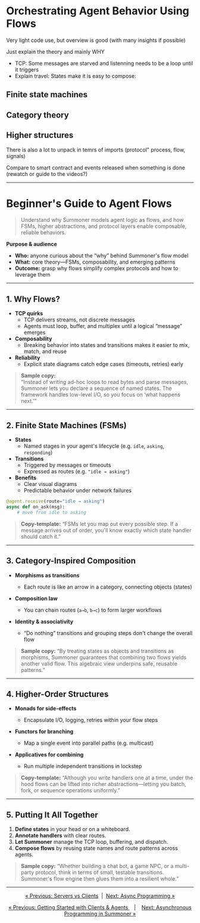 # Orchestrating Agent Behavior Using Flows

Very light code use, but overview is good (with many insights if possible)

Just explain the theory and mainly WHY
- TCP: Some messages are starved and listenning needs to be a loop until it triggers
- Explain travel: States make it is easy to compose: 

## Finite state machines 


## Category theory


## Higher structures



There is also a lot to unpack in temrs of imports (protocol" process, flow, signals)


Compare to smart contract and events released when something is done (rewatch or guide to the videos?)

------------


# Beginner's Guide to Agent Flows

> Understand why Summoner models agent logic as flows, and how FSMs, higher abstractions, and protocol layers enable composable, reliable behaviors.

**Purpose & audience**  
- **Who:** anyone curious about the “why” behind Summoner's flow model  
- **What:** core theory—FSMs, composability, and emerging patterns  
- **Outcome:** grasp why flows simplify complex protocols and how to leverage them  

---

## 1. Why Flows?

- **TCP quirks**  
  - TCP delivers streams, not discrete messages  
  - Agents must loop, buffer, and multiplex until a logical “message” emerges  
- **Composability**  
  - Breaking behavior into states and transitions makes it easier to mix, match, and reuse  
- **Reliability**  
  - Explicit state diagrams catch edge cases (timeouts, retries) early  

> **Sample copy:**  
> “Instead of writing ad-hoc loops to read bytes and parse messages, Summoner lets you declare a sequence of named states. The framework handles low-level I/O, so you focus on ‘what happens next.'”

---

## 2. Finite State Machines (FSMs)

- **States**  
  - Named stages in your agent's lifecycle (e.g. `idle`, `asking`, `responding`)  
- **Transitions**  
  - Triggered by messages or timeouts  
  - Expressed as routes (e.g. `"idle → asking"`)  
- **Benefits**  
  - Clear visual diagrams  
  - Predictable behavior under network failures  

```python
@agent.receive(route="idle → asking")
async def on_ask(msg):
    # move from idle to asking
```

> **Copy-template:**
> “FSMs let you map out every possible step. If a message arrives out of order, you'll know exactly which state handler should catch it.”

---

## 3. Category-Inspired Composition

* **Morphisms as transitions**

  * Each route is like an arrow in a category, connecting objects (states)
* **Composition law**

  * You can chain routes (`a→b`, `b→c`) to form larger workflows
* **Identity & associativity**

  * “Do nothing” transitions and grouping steps don't change the overall flow

> **Sample copy:**
> “By treating states as objects and transitions as morphisms, Summoner guarantees that combining two flows yields another valid flow. This algebraic view underpins safe, reusable patterns.”

---

## 4. Higher-Order Structures

* **Monads for side-effects**

  * Encapsulate I/O, logging, retries within your flow steps
* **Functors for branching**

  * Map a single event into parallel paths (e.g. multicast)
* **Applicatives for combining**

  * Run multiple independent transitions in lockstep

> **Copy-template:**
> “Although you write handlers one at a time, under the hood flows can be lifted into richer abstractions—letting you batch, fork, or sequence operations uniformly.”

---

## 5. Putting It All Together

1. **Define states** in your head or on a whiteboard.
2. **Annotate handlers** with clear routes.
3. **Let Summoner** manage the TCP loop, buffering, and dispatch.
4. **Compose flows** by reusing state names and route patterns across agents.

> **Sample copy:**
> “Whether building a chat bot, a game NPC, or a multi-party protocol, think in terms of small, testable transitions. Summoner's flow engine then glues them into a resilient whole.”

---

<p align="center">
  <a href="begin_server.md">&laquo; Previous: Servers vs Clients</a>
  &nbsp;|&nbsp;
  <a href="begin_async.md">Next: Async Programming &raquo;</a>
</p>



<p align="center">
  <a href="begin_server.md">&laquo; Previous: Getting Started with Clients & Agents </a> &nbsp;&nbsp;&nbsp;|&nbsp;&nbsp;&nbsp; <a href="begin_async.md">Next: Asynchronous Programming in Summoner &raquo;</a>
</p>